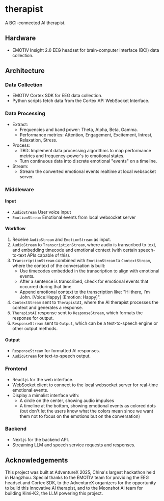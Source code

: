 # therapist

A BCI-connected AI therapist.

## Hardware

- EMOTIV Insight 2.0 EEG headset for brain-computer interface (BCI) data collection.

## Architecture

### Data Collection

- EMOTIV Cortex SDK for EEG data collection.
- Python scripts fetch data from the Cortex API WebSocket Interface.

### Data Processing

- Extract:
	- Frequencies and band power: Theta, Alpha, Beta, Gamma.
	- Performance metrics: Attention, Engagement, Excitement, Intrest, Relaxation, Stress.
- Process:
	- TBD: Implement data processing algorithms to map performance metrics and frequency-power's to emotional states.
	- Turn continuous data into discrete emotional "events" on a timeline.
- Stream:
	- Stream the converted emotional events realtime at local websocket server.

### Middleware

#### Input

- `AudioStream` User voice input
- `EmotionStream` Emotional events from local websocket server

#### Workflow

1. Receive `AudioStream` and `EmotionStream` as input.
2. `AudioStream` to `TranscriptionStream`, where audio is transcribed to text, and embedding timecode and emotional context (with certain speech-to-text APIs capable of this).
3. `TranscriptionStream` combined with `EmotionStream` to `ContextStream`, where the context of the conversation is built:
	- Use timecodes embedded in the transcription to align with emotional events.
	- After a sentence is transcribed, check for emotional events that occurred during that time.
	- Append emotional context to the transcription like: "Hi there, I'm John. \[Voice:Happy\] \[Emotion: Happy\]".
4. `ContextStream` sent to `TherapistAI`, where the AI therapist processes the context and generates a response.
5. `TherapistAI` response sent to `ResponseStream`, which formats the response for output.
6. `ResponseStream` sent to `Output`, which can be a text-to-speech engine or other output methods.

#### Output

- `ResponseStream` for formatted AI responses.
- `AudioStream` for text-to-speech output.

### Frontend

- React.js for the web interface.
- WebSocket client to connect to the local websocket server for real-time emotional events.
- Display a mimalist interface with:
	- A circle on the center, showing audio impulses
	- A timeline at the bottom, showing emotional events as colored dots (but don't let the users know what the colors mean since we want them not to focus on the emotions but on the conversation)

### Backend

- Next.js for the backend API.
- Streaming LLM and speech service requests and responses.

## Acknowledgements

This project was built at AdventureX 2025, China's largest hackathon held in Hangzhou. Special thanks to the EMOTIV team for providing the EEG headset and Cortex SDK, to the AdventureX organizers for the opportunity to build this innovative AI therapist, and to the Moonshot AI team for building Kimi-K2, the LLM powering this project.